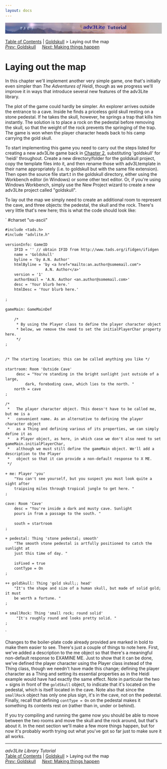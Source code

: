```yaml
---
layout: docs
---
```

<div class="topbar">

<img src="topbar.jpg" data-border="0" />

</div>

<div class="nav">

<a href="toc.html" class="nav">Table of Contents</a> \|
<a href="goldskull.html" class="nav">Goldskull</a> \> Laying out the
map  
<span class="navnp"><a href="goldskull.html" class="nav"><em>Prev:</em> Goldskull</a>
   
<a href="making.html" class="nav"><em>Next:</em> Making things happen</a>
    </span>

</div>



# Laying out the map

In this chapter we'll implement another very simple game, one that's
initially even simpler than *The Adventures of Heidi*, though as we
progress we'll improve it in ways that introduce several new features of
the adv3Lite library.

The plot of the game could hardly be simpler. An explorer arrives
outside the entrance to a cave. Inside he finds a priceless gold skull
resting on a stone pedestal. If he takes the skull, however, he springs
a trap that kills him instantly. The solution is to place a rock on the
pedestal before removing the skull, so that the weight of the rock
prevents the springing of the trap. The game is won when the player
character heads back to his camp carrying the gold skull.

To start implementing this game you need to carry out the steps listed
for creating a new adv3Lite game back in [Chapter 2](setting.html),
substituting 'goldskull' for 'heidi' throughout. Create a new
directory/folder for the goldskull project, copy the template files into
it, and then rename those with adv3Ltemplate in their name appropriately
(i.e. to goldskull but with the same file extension). Then open the
source file start.t in the goldskull directory, either using the
Workbench editor (in Windows) or some other text editor. Or, if you're
using Windows Workbench, simply use the New Project wizard to create a
new adv3Lite project called "goldskull".

To lay out the map we simply need to create an additional room to
represent the cave, and three objects: the pedestal, the skull and the
rock. There's very little that's new here; this is what the code should
look like:

`
    #charset "us-ascii"

    #include <tads.h>
    #include "advlite.h"

    versionInfo: GameID
        IFID = '' // obtain IFID from http://www.tads.org/ifidgen/ifidgen
        name = 'Goldskull'
        byline = 'by A.N. Author'
        htmlByline = 'by <a href="mailto:an.author@somemail.com">
                      A.N. Author</a>'
        version = '1'
        authorEmail = 'A.N. Author <an.author@somemail.com>'
        desc = 'Your blurb here.'
        htmlDesc = 'Your blurb here.'    
        
    ;

    gameMain: GameMainDef    
         
        /* 
         * By using the Player class to define the player character object 
         * below, we remove the need to set the initialPlayerChar property here.
         */
    ;


    /* The starting location; this can be called anything you like */

    startroom: Room 'Outside Cave'
         desc = "You're standing in the bright sunlight just outside of a large,
             dark, foreboding cave, which lies to the north. " 
        north = cave 
    ;

    /* 
     *   The player character object. This doesn't have to be called me, but me is a
     *   convenient name. As an alternative to defining the player character object
     *   as a Thing and defining various of its properties, we can simply define it as
     *   a Player object, as here, in which case we don't also need to set gameMain.initialPlayerChar, 
     *   although we must still define the gameMain object. We'll add a description to the Player
     *   object so that it can provide a non-default response to X ME. 
     */

    + me: Player 'you'   
        "You can't see yourself, but you suspect you must look quite a sight after
        traipsing miles through tropical jungle to get here. "      
    ;

    cave: Room 'Cave'    
        desc = "You're inside a dark and musty cave. Sunlight 
        pours in from a passage to the south. " 

        south = startroom 
    ;

    + pedestal: Thing 'stone pedestal; smooth'
        "The smooth stone pedestal is artfully positioned to catch the sunlight at
        just this time of day. "
        
        isFixed = true
        contType = On
    ;

    ++ goldSkull: Thing 'gold skull;; head'
        "It's the shape and size of a human skull, but made of solid gold; it must
        be worth a fortune. "
    ;

    + smallRock: Thing 'small rock; round solid'
         "It's roughly round and looks pretty solid. "
    ;
`

Changes to the boiler-plate code already provided are marked in bold to
make them easier to see. There's just a couple of things to note here.
First, we've added a description to the me object so that there's a
meaningful non-default response to EXAMINE ME. Just to show that it can
be done, we've defined the player character using the Player class
instead of the Thing class, though we needn't have made this change;
defining the player character as a Thing and setting its essential
properties as in the Heidi example would have had exactly the same
effect. Note in particular the two + signs in front of the
`goldSkull` object, to indicate that it's
located on the pedestal, which is itself located in the cave. Note also
that since the `smallRock` object has only one
plus sign, it's in the cave, not on the pedestal. Finally, recall that
defining `contType = On` on the pedestal makes
it something its contents rest *on* (rather than in, under or behind).

If you try compiling and running the game now you should be able to move
between the two rooms and move the skull and the rock around, but that's
about it. In the next section we'll make a few more things happen, but
for now it's probably worth trying out what you've got so far just to
make sure it all works.



------------------------------------------------------------------------

<div class="navb">

*adv3Lite Library Tutorial*  
<a href="toc.html" class="nav">Table of Contents</a> \|
<a href="goldskull.html" class="nav">Goldskull</a> \> Laying out the
map  
<span class="navnp"><a href="goldskull.html" class="nav"><em>Prev:</em> Goldskull</a>
   
<a href="making.html" class="nav"><em>Next:</em> Making things happen</a>
    </span>

</div>
